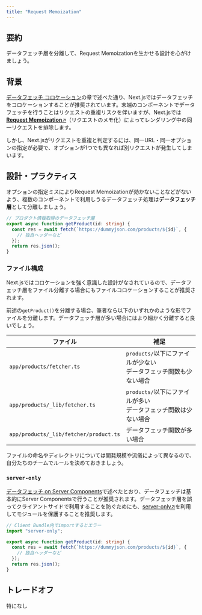 ```yaml
---
title: "Request Memoization"
---
```


## 要約

データフェッチ層を分離して、Request Memoizationを生かせる設計を心がけましょう。

## 背景

[データフェッチ コロケーション](part_1_colocation)の章で述べた通り、Next.jsではデータフェッチをコロケーションすることが推奨されています。末端のコンポーネントでデータフェッチを行うことはリクエストの重複リスクを伴いますが、Next.jsでは[**Request Memoization**↗︎](https://nextjs.org/docs/app/guides/caching#request-memoization)（リクエストのメモ化）によってレンダリング中の同一リクエストを排除します。

しかし、Next.jsがリクエストを重複と判定するには、同一URL・同一オプションの指定が必要で、オプションが1つでも異なれば別リクエストが発生してしまいます。

## 設計・プラクティス

オプションの指定ミスによりRequest Memoizationが効かないことなどがないよう、複数のコンポーネントで利用しうるデータフェッチ処理は**データフェッチ層**として分離しましょう。

```ts
// プロダクト情報取得のデータフェッチ層
export async function getProduct(id: string) {
  const res = await fetch(`https://dummyjson.com/products/${id}`, {
    // 独自ヘッダーなど
  });
  return res.json();
}
```

### ファイル構成

Next.jsではコロケーションを強く意識した設計がなされているので、データフェッチ層をファイル分離する場合にもファイルコロケーションすることが推奨されます。

前述の`getProduct()`を分離する場合、筆者なら以下のいずれかのような形でファイルを分離します。データフェッチ層が多い場合にはより細かく分離すると良いでしょう。

| ファイル                               | 補足                                                                |
| -------------------------------------- | ------------------------------------------------------------------- |
| `app/products/fetcher.ts`              | `products/`以下にファイルが少ない<br>データフェッチ関数も少ない場合 |
| `app/products/_lib/fetcher.ts`         | `products/`以下にファイルが多い<br>データフェッチ関数は少ない場合   |
| `app/products/_lib/fetcher/product.ts` | データフェッチ関数が多い場合                                        |

ファイルの命名やディレクトリについては開発規模や流儀によって異なるので、自分たちのチームでルールを決めておきましょう。

### `server-only`

[データフェッチ on Server Components](part_1_server_components)で述べたとおり、データフェッチは基本的にServer Componentsで行うことが推奨されます。データフェッチ層を誤ってクライアントサイドで利用することを防ぐためにも、[server-only↗︎](https://www.npmjs.com/package/server-only)を利用してモジュールを保護することを推奨します。

```ts
// Client Bundle内でimportするとエラー
import "server-only";

export async function getProduct(id: string) {
  const res = await fetch(`https://dummyjson.com/products/${id}`, {
    // 独自ヘッダーなど
  });
  return res.json();
}
```

## トレードオフ

特になし
